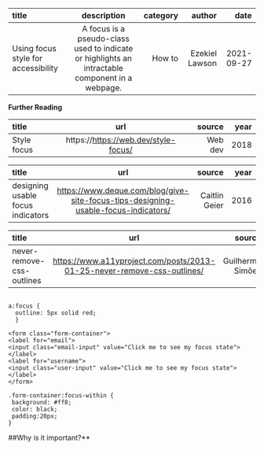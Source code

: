 | title       | description     | category     |  author     | date     |
| :------------- | :----------: | -----------: | -----------: |-----------: |
|  Using focus style for accessibility |  A focus is a pseudo-class used to indicate or highlights an intractable component in a webpage.     | How to    | Ezekiel Lawson   | 2021-09-27    | 

**Further Reading**

| title       | url    |   source    | year     |
| :------------- | :----------: | -----------: | -----------: | 
|  Style focus |  https://https://web.dev/style-focus/   | Web dev    |  2018   |  


| title       | url    |   source    | year     |
| :------------- | :----------: | -----------: | -----------: | 
|  designing usable focus indicators |  https://www.deque.com/blog/give-site-focus-tips-designing-usable-focus-indicators/  |  Caitlin Geier   |  2016   | 

| title       | url    |   source    | year     |
| :------------- | :----------: | -----------: | -----------: | 
|  never-remove-css-outlines |  https://www.a11yproject.com/posts/2013-01-25-never-remove-css-outlines/  |  Guilherme Simões   |  2013  | 


```

a:focus {
  outline: 5px solid red;
  }
```

```
<form class="form-container">
<label for="email">
<input class="email-input" value="Click me to see my focus state">
</label>
<label for="username">
<input class="user-input" value="Click me to see my focus state">
</label>
</form>

.form-container:focus-within {
 background: #ff8;
 color: black;
 padding:20px;
}
```

##Why is it important?**
